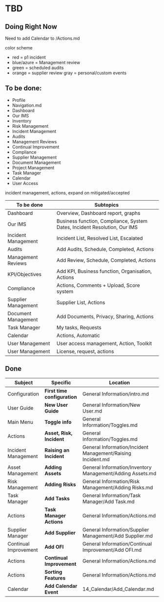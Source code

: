# TBD

## Doing Right Now

Need to add Calendar to /Actions.md

color scheme
+ red = p1 incident
+ blue/azure = Management review
+ green = scheduled audits
+ orange = supplier review
gray = personal/custom events

## To be done:

+ Profile
+ Navigation.md
+ Dashboard
+ Our IMS
+ Inventory
+ Risk Management
+ Incident Management
+ Audits
+ Management Reviews
+ Continual Improvement
+ Compliance
+ Supplier Management
+ Document Management
+ Project Management
+ Task Manager
+ Calendar
+ User Access

incident management, actions, expand on mitigated/accepted

|To be done|Subtopics|
| -------- | ------- |
|Dashboard|Overview, Dashboard report, graphs|
|Our IMS|Business function, Compliance, System Dates, Incident Resolution, Our IMS|
|Incident Management|Incident List, Resolved List, Escalated|
|Audits| Add Audits, Schedule, Completed, Actions|
|Management Reviews| Add Review, Schedule, Completed, Actions|
|KPI/Objectives|Add KPI, Business function, Organisation, Actions|
|Compliance|Actions, Comments + Upload, Score system|
|Supplier Management|Supplier List, Actions|
|Document Management|Add Documents, Privacy, Sharing, Actions|
|Task Manager|My tasks, Requests|
|Calendar|Actions, Automatic|
|User Management|User access management, Action, Toolkit|
|User Management| License, request, actions|


## Done

|Subject| Specific | Location |
| ----- | -------- | -------- |
|Configuration |**First time configuration**|General Information/intro.md|
|User Guide |**New User Guide**|General Information/New User.md|
|Main Menu |**Toggle info**|General Information/Toggles.md|
|Actions |**Asset, Risk, Incident**|General Information/Toggles.md|
|Incident Management|**Raising an Incident**|General Information/Incident Management/Raising Incident.md|
|Asset Management|**Adding Assets**|General Information/Inventory Management/Adding Assets.md|
|Risk Management|**Adding Risks**|General Information/Risk Management/Adding Risks.md|
|Task Manager|**Add Tasks**|General Information/Task Manager/Add Task.md|
|Actions|**Task Manager Actions**|General Information/Actions.md|
|Supplier Manager|**Add Supplier**|General Information/Supplier Management/Add Supplier.md|
|Continual Improvement|**Add OFI**|General Information/Continual Improvement/Add OFI.md|
|Actions|**Continual Improvement**|General Information/Actions.md|
|Actions|**Sorting Features**|General Information/Actions.md|
|Calendar|**Add Calendar Event**|14_Calendar/Add_Calendar.md|
